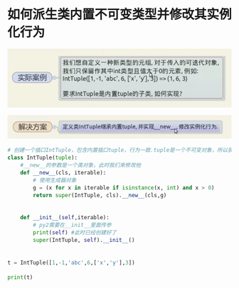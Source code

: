 # 如何派生类内置不可变类型并修改其实例化行为

![image](assets/20170510185135381)

![image](assets/20170510185136791)

```python
# 创建一个插口IntTuple，包含内置插口tuple，行为一致.tuple是一个不可变对象，所以我们不能从self来删除一些数据
class IntTuple(tuple):
    #__new__的参数是一个类对象，此时我们来修改他
    def __new__(cls, iterable):
        # 使用生成器对象
        g = (x for x in iterable if isinstance(x, int) and x > 0)
        return super(IntTuple, cls).__new__(cls,g)


    def __init__(self,iterable):
        # py2需要在__init__里面传参
        print(self) #此时已经创建好了
        super(IntTuple, self).__init__()


t = IntTuple([1,-1,'abc',6,['x','y'],3])

print(t)
```
